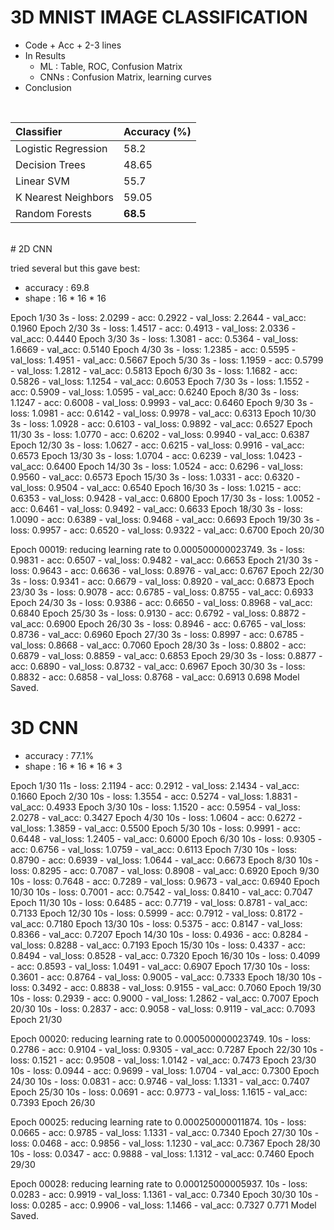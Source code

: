 # 3D MNIST IMAGE CLASSIFICATION

- Code + Acc + 2-3 lines
- In Results
  - ML : Table, ROC, Confusion Matrix
  - CNNs : Confusion Matrix, learning curves
- Conclusion

<br>

| Classifier                   | Accuracy (%)    |
| :-------------              | :-------------  |
| Logistic  Regression        | 58.2            |
| Decision Trees              | 48.65           |
| Linear SVM                  | 55.7            |
| K Nearest Neighbors         | 59.05           |
| Random Forests              | <strong>68.5</strong>            |



<br>
# 2D CNN

tried several but this gave best:

* accuracy : 69.8
* shape : 16 * 16 * 16

Epoch 1/30
3s - loss: 2.0299 - acc: 0.2922 - val_loss: 2.2644 - val_acc: 0.1960
Epoch 2/30
3s - loss: 1.4517 - acc: 0.4913 - val_loss: 2.0336 - val_acc: 0.4440
Epoch 3/30
3s - loss: 1.3081 - acc: 0.5364 - val_loss: 1.6669 - val_acc: 0.5140
Epoch 4/30
3s - loss: 1.2385 - acc: 0.5595 - val_loss: 1.4951 - val_acc: 0.5667
Epoch 5/30
3s - loss: 1.1959 - acc: 0.5799 - val_loss: 1.2812 - val_acc: 0.5813
Epoch 6/30
3s - loss: 1.1682 - acc: 0.5826 - val_loss: 1.1254 - val_acc: 0.6053
Epoch 7/30
3s - loss: 1.1552 - acc: 0.5909 - val_loss: 1.0595 - val_acc: 0.6240
Epoch 8/30
3s - loss: 1.1247 - acc: 0.6008 - val_loss: 0.9993 - val_acc: 0.6460
Epoch 9/30
3s - loss: 1.0981 - acc: 0.6142 - val_loss: 0.9978 - val_acc: 0.6313
Epoch 10/30
3s - loss: 1.0928 - acc: 0.6103 - val_loss: 0.9892 - val_acc: 0.6527
Epoch 11/30
3s - loss: 1.0770 - acc: 0.6202 - val_loss: 0.9940 - val_acc: 0.6387
Epoch 12/30
3s - loss: 1.0627 - acc: 0.6215 - val_loss: 0.9916 - val_acc: 0.6573
Epoch 13/30
3s - loss: 1.0704 - acc: 0.6239 - val_loss: 1.0423 - val_acc: 0.6400
Epoch 14/30
3s - loss: 1.0524 - acc: 0.6296 - val_loss: 0.9560 - val_acc: 0.6573
Epoch 15/30
3s - loss: 1.0331 - acc: 0.6320 - val_loss: 0.9504 - val_acc: 0.6540
Epoch 16/30
3s - loss: 1.0215 - acc: 0.6353 - val_loss: 0.9428 - val_acc: 0.6800
Epoch 17/30
3s - loss: 1.0052 - acc: 0.6461 - val_loss: 0.9492 - val_acc: 0.6633
Epoch 18/30
3s - loss: 1.0090 - acc: 0.6389 - val_loss: 0.9468 - val_acc: 0.6693
Epoch 19/30
3s - loss: 0.9957 - acc: 0.6520 - val_loss: 0.9322 - val_acc: 0.6700
Epoch 20/30

Epoch 00019: reducing learning rate to 0.000500000023749.
3s - loss: 0.9831 - acc: 0.6507 - val_loss: 0.9482 - val_acc: 0.6653
Epoch 21/30
3s - loss: 0.9643 - acc: 0.6636 - val_loss: 0.8976 - val_acc: 0.6767
Epoch 22/30
3s - loss: 0.9341 - acc: 0.6679 - val_loss: 0.8920 - val_acc: 0.6873
Epoch 23/30
3s - loss: 0.9078 - acc: 0.6785 - val_loss: 0.8755 - val_acc: 0.6933
Epoch 24/30
3s - loss: 0.9386 - acc: 0.6650 - val_loss: 0.8968 - val_acc: 0.6840
Epoch 25/30
3s - loss: 0.9130 - acc: 0.6792 - val_loss: 0.8872 - val_acc: 0.6900
Epoch 26/30
3s - loss: 0.8946 - acc: 0.6765 - val_loss: 0.8736 - val_acc: 0.6960
Epoch 27/30
3s - loss: 0.8997 - acc: 0.6785 - val_loss: 0.8668 - val_acc: 0.7060
Epoch 28/30
3s - loss: 0.8802 - acc: 0.6879 - val_loss: 0.8859 - val_acc: 0.6853
Epoch 29/30
3s - loss: 0.8877 - acc: 0.6890 - val_loss: 0.8732 - val_acc: 0.6967
Epoch 30/30
3s - loss: 0.8832 - acc: 0.6858 - val_loss: 0.8768 - val_acc: 0.6913
0.698
Model Saved.

# 3D CNN

* accuracy : 77.1%
* shape : 16 * 16 * 16 * 3

Epoch 1/30
11s - loss: 2.1194 - acc: 0.2912 - val_loss: 2.1434 - val_acc: 0.1660
Epoch 2/30
10s - loss: 1.3554 - acc: 0.5274 - val_loss: 1.8831 - val_acc: 0.4933
Epoch 3/30
10s - loss: 1.1520 - acc: 0.5954 - val_loss: 2.0278 - val_acc: 0.3427
Epoch 4/30
10s - loss: 1.0604 - acc: 0.6272 - val_loss: 1.3859 - val_acc: 0.5500
Epoch 5/30
10s - loss: 0.9991 - acc: 0.6448 - val_loss: 1.2405 - val_acc: 0.6000
Epoch 6/30
10s - loss: 0.9305 - acc: 0.6756 - val_loss: 1.0759 - val_acc: 0.6113
Epoch 7/30
10s - loss: 0.8790 - acc: 0.6939 - val_loss: 1.0644 - val_acc: 0.6673
Epoch 8/30
10s - loss: 0.8295 - acc: 0.7087 - val_loss: 0.8908 - val_acc: 0.6920
Epoch 9/30
10s - loss: 0.7648 - acc: 0.7289 - val_loss: 0.9673 - val_acc: 0.6940
Epoch 10/30
10s - loss: 0.7001 - acc: 0.7542 - val_loss: 0.8410 - val_acc: 0.7047
Epoch 11/30
10s - loss: 0.6485 - acc: 0.7719 - val_loss: 0.8781 - val_acc: 0.7133
Epoch 12/30
10s - loss: 0.5999 - acc: 0.7912 - val_loss: 0.8172 - val_acc: 0.7180
Epoch 13/30
10s - loss: 0.5375 - acc: 0.8147 - val_loss: 0.8366 - val_acc: 0.7207
Epoch 14/30
10s - loss: 0.4936 - acc: 0.8284 - val_loss: 0.8288 - val_acc: 0.7193
Epoch 15/30
10s - loss: 0.4337 - acc: 0.8494 - val_loss: 0.8528 - val_acc: 0.7320
Epoch 16/30
10s - loss: 0.4099 - acc: 0.8593 - val_loss: 1.0491 - val_acc: 0.6907
Epoch 17/30
10s - loss: 0.3601 - acc: 0.8764 - val_loss: 0.9005 - val_acc: 0.7333
Epoch 18/30
10s - loss: 0.3492 - acc: 0.8838 - val_loss: 0.9155 - val_acc: 0.7060
Epoch 19/30
10s - loss: 0.2939 - acc: 0.9000 - val_loss: 1.2862 - val_acc: 0.7007
Epoch 20/30
10s - loss: 0.2837 - acc: 0.9058 - val_loss: 0.9119 - val_acc: 0.7093
Epoch 21/30

Epoch 00020: reducing learning rate to 0.000500000023749.
10s - loss: 0.2786 - acc: 0.9104 - val_loss: 0.9305 - val_acc: 0.7287
Epoch 22/30
10s - loss: 0.1521 - acc: 0.9508 - val_loss: 1.0142 - val_acc: 0.7473
Epoch 23/30
10s - loss: 0.0944 - acc: 0.9699 - val_loss: 1.0704 - val_acc: 0.7300
Epoch 24/30
10s - loss: 0.0831 - acc: 0.9746 - val_loss: 1.1331 - val_acc: 0.7407
Epoch 25/30
10s - loss: 0.0691 - acc: 0.9773 - val_loss: 1.1615 - val_acc: 0.7393
Epoch 26/30

Epoch 00025: reducing learning rate to 0.000250000011874.
10s - loss: 0.0665 - acc: 0.9785 - val_loss: 1.1331 - val_acc: 0.7340
Epoch 27/30
10s - loss: 0.0468 - acc: 0.9856 - val_loss: 1.1230 - val_acc: 0.7367
Epoch 28/30
10s - loss: 0.0347 - acc: 0.9888 - val_loss: 1.1312 - val_acc: 0.7460
Epoch 29/30

Epoch 00028: reducing learning rate to 0.000125000005937.
10s - loss: 0.0283 - acc: 0.9919 - val_loss: 1.1361 - val_acc: 0.7340
Epoch 30/30
10s - loss: 0.0285 - acc: 0.9906 - val_loss: 1.1466 - val_acc: 0.7327
0.771
Model Saved.
